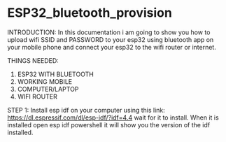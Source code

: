 # ESP32_bluetooth_provision

INTRODUCTION: 
In this documentation i am going to show you how to upload wifi SSID and PASSWORD to your esp32 using bluetooth app on your mobile phone and connect your
esp32 to the wifi router or internet.

THINGS NEEDED:
1. ESP32 WITH BLUETOOTH
2. WORKING MOBILE
3. COMPUTER/LAPTOP
4. WIFI ROUTER

STEP 1:
Install esp idf on your computer using this link: https://dl.espressif.com/dl/esp-idf/?idf=4.4 wait for it to install. When it is installed open esp idf powershell
it will show you the version of the idf installed. 

